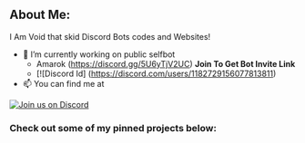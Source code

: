 ## About Me:

I Am Void that skid Discord Bots codes and Websites!
- 🔭 I’m currently working on public selfbot
  - Amarok (https://discord.gg/5U6yTjV2UC) **Join To Get Bot Invite Link**
  - [![Discord Id] (https://discord.com/users/1182729156077813811)
- 📫 You can find me at 

[![Join us on Discord](https://invidget.switchblade.xyz/5U6yTjV2UC?theme=dark)](https://discord.gg/5U6yTjV2UC)

### Check out some of my pinned projects below:
